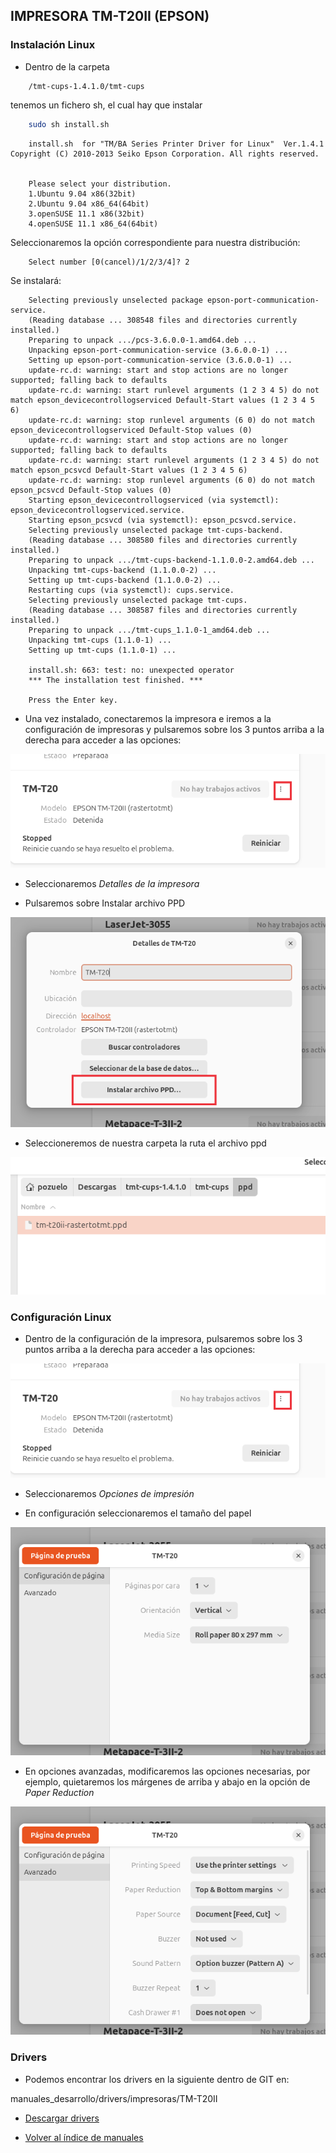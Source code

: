 ## IMPRESORA TM-T20II (EPSON)

### Instalación Linux
- Dentro de la carpeta 
``` console
    /tmt-cups-1.4.1.0/tmt-cups 
``` 
tenemos un fichero sh, el cual hay que instalar

``` sh
    sudo sh install.sh
``` 
```
    install.sh  for "TM/BA Series Printer Driver for Linux"  Ver.1.4.1 Copyright (C) 2010-2013 Seiko Epson Corporation. All rights reserved.


    Please select your distribution.
    1.Ubuntu 9.04 x86(32bit)
    2.Ubuntu 9.04 x86_64(64bit)
    3.openSUSE 11.1 x86(32bit)
    4.openSUSE 11.1 x86_64(64bit)
```

Seleccionaremos la opción correspondiente para nuestra distribución:

``` console
    Select number [0(cancel)/1/2/3/4]? 2
```

Se instalará:

```
    Selecting previously unselected package epson-port-communication-service.
    (Reading database ... 308548 files and directories currently installed.)
    Preparing to unpack .../pcs-3.6.0.0-1.amd64.deb ...
    Unpacking epson-port-communication-service (3.6.0.0-1) ...
    Setting up epson-port-communication-service (3.6.0.0-1) ...
    update-rc.d: warning: start and stop actions are no longer supported; falling back to defaults
    update-rc.d: warning: start runlevel arguments (1 2 3 4 5) do not match epson_devicecontrollogserviced Default-Start values (1 2 3 4 5 6)
    update-rc.d: warning: stop runlevel arguments (6 0) do not match epson_devicecontrollogserviced Default-Stop values (0)
    update-rc.d: warning: start and stop actions are no longer supported; falling back to defaults
    update-rc.d: warning: start runlevel arguments (1 2 3 4 5) do not match epson_pcsvcd Default-Start values (1 2 3 4 5 6)
    update-rc.d: warning: stop runlevel arguments (6 0) do not match epson_pcsvcd Default-Stop values (0)
    Starting epson_devicecontrollogserviced (via systemctl): epson_devicecontrollogserviced.service.
    Starting epson_pcsvcd (via systemctl): epson_pcsvcd.service.
    Selecting previously unselected package tmt-cups-backend.
    (Reading database ... 308580 files and directories currently installed.)
    Preparing to unpack .../tmt-cups-backend-1.1.0.0-2.amd64.deb ...
    Unpacking tmt-cups-backend (1.1.0.0-2) ...
    Setting up tmt-cups-backend (1.1.0.0-2) ...
    Restarting cups (via systemctl): cups.service.
    Selecting previously unselected package tmt-cups.
    (Reading database ... 308587 files and directories currently installed.)
    Preparing to unpack .../tmt-cups_1.1.0-1_amd64.deb ...
    Unpacking tmt-cups (1.1.0-1) ...
    Setting up tmt-cups (1.1.0-1) ...

    install.sh: 663: test: no: unexpected operator
    *** The installation test finished. ***

    Press the Enter key.
```

- Una vez instalado, conectaremos la impresora e iremos a la configuración de impresoras y pulsaremos sobre los 3 puntos arriba a la derecha para acceder a las opciones:

![tm-t20](./img/tm-t20ii_1.png)

- Seleccionaremos *Detalles de la impresora*

- Pulsaremos sobre Instalar archivo PPD

![tm-t20](./img/tm-t20ii_2.png)

- Seleccioneremos de nuestra carpeta la ruta el archivo ppd

![tm-t20](./img/tm-t20ii_3.png)


### Configuración Linux

- Dentro de la configuración de la impresora, pulsaremos sobre los 3 puntos arriba a la derecha para acceder a las opciones: 

![tm-t20](./img/tm-t20ii_1.png)

- Seleccionaremos *Opciones de impresión*

- En configuración seleccionaremos el tamaño del papel

![tm-t20](./img/tm-t20ii_4.png)

- En opciones avanzadas, modificaremos las opciones necesarias, por ejemplo, quietaremos los márgenes de arriba y abajo en la opción de *Paper Reduction* 

![tm-t20](./img/tm-t20ii_5.png)


### Drivers

- Podemos encontrar los drivers en la siguiente dentro de GIT en:

manuales_desarrollo/drivers/impresoras/TM-T20II

- [Descargar drivers](../drivers/impresoras/TM-T20II/)



- [Volver al índice de manuales](../README.md)
